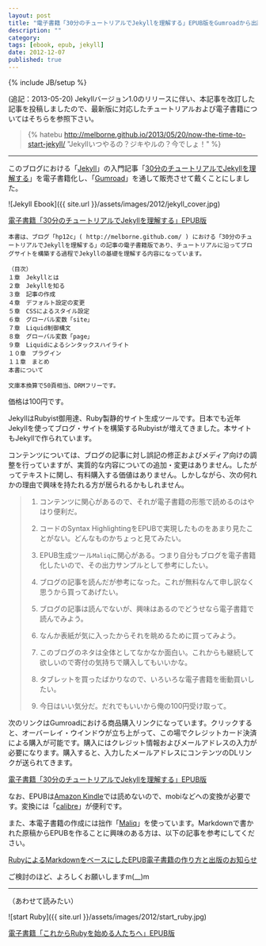 ```yaml
---
layout: post
title: "電子書籍「30分のチュートリアルでJekyllを理解する」EPUB版をGumroadから出版しました！"
description: ""
category: 
tags: [ebook, epub, jekyll]
date: 2012-12-07
published: true
---
```

{% include JB/setup %}


(追記：2013-05-20) Jekyllバージョン1.0のリリースに伴い、本記事を改訂した記事を投稿しましたので、最新版に対応したチュートリアルおよび電子書籍についてはそちらを参照下さい。

> {% hatebu http://melborne.github.io/2013/05/20/now-the-time-to-start-jekyll/ "Jekyllいつやるの？ジキやルの？今でしょ！" %}

---

このブログにおける「[Jekyll](http://jekyllrb.com/ 'jekyll')」の入門記事「[30分のチュートリアルでJekyllを理解する](http://melborne.github.com/2012/05/13/first-step-of-jekyll/ '30分のチュートリアルでJekyllを理解する')」を電子書籍化し、「[Gumroad](https://gumroad.com/ 'Gumroad')」を通して販売させて戴くことにしました。


![Jekyll Ebook]({{ site.url }}/assets/images/2012/jekyll_cover.jpg)

<a href="http://gum.co/xfJY" class="gumroad-button">電子書籍「30分のチュートリアルでJekyllを理解する」EPUB版</a><script type="text/javascript" src="https://gumroad.com/js/gumroad-button.js"></script><script type="text/javascript" src="https://gumroad.com/js/gumroad.js"></script>

    本書は、ブログ「hp12c」( http://melborne.github.com/ ) における「30分のチュートリアルでJekyllを理解する」の記事の電子書籍版であり、チュートリアルに沿ってブログサイトを構築する過程でJekyllの基礎を理解する内容になっています。
    
    （目次）
    １章　Jekyllとは
    ２章　Jekyllを知る
    ３章　記事の作成
    ４章　デフォルト設定の変更
    ５章　CSSによるスタイル設定
    ６章　グローバル変数「site」
    ７章　Liquid制御構文
    ８章　グローバル変数「page」
    ９章　Liquidによるシンタックスハイライト
    １０章　プラグイン
    １１章　まとめ
    本書について
    
    文庫本換算で50頁相当、DRMフリーです。

価格は100円です。

JekyllはRubyist御用達、Ruby製静的サイト生成ツールです。日本でも近年Jekyllを使ってブログ・サイトを構築するRubyistが増えてきました。本サイトもJekyllで作られています。

コンテンツについては、ブログの記事に対し誤記の修正およびメディア向けの調整を行っていますが、実質的な内容についての追加・変更はありません。したがってテキストに関し、有料購入する価値はありません。しかしながら、次の何れかの理由で興味を持たれる方が居られるかもしれません。

> 1. コンテンツに関心があるので、それが電子書籍の形態で読めるのはやはり便利だ。
> 
> 2. コードのSyntax HighlightingをEPUBで実現したものをあまり見たことがない。どんなものかちょっと見てみたい。
> 
> 3. EPUB生成ツール`Maliq`に関心がある。つまり自分もブログを電子書籍化したいので、その出力サンプルとして参考にしたい。
> 
> 4. ブログの記事を読んだが参考になった。これが無料なんて申し訳なく思うから買ってあげたい。
> 
> 5. ブログの記事は読んでないが、興味はあるのでどうせなら電子書籍で読んでみよう。
> 
> 6. なんか表紙が気に入ったからそれを眺めるために買ってみよう。
> 
> 7. このブログのネタは全体としてなかなか面白い。これからも継続して欲しいので寄付の気持ちで購入してもいいかな。
> 
> 8. タブレットを買ったばかりなので、いろいろな電子書籍を衝動買いしたい。
> 
> 9. 今日はいい気分だ。だれでもいいから俺の100円受け取って。


次のリンクはGumroadにおける商品購入リンクになっています。クリックすると、オーバーレイ・ウインドウが立ち上がって、この場でクレジットカード決済による購入が可能です。購入にはクレジット情報およびメールアドレスの入力が必要になります。購入すると、入力したメールアドレスにコンテンツのDLリンクが送られてきます。

<a href="http://gum.co/xfJY" class="gumroad-button">電子書籍「30分のチュートリアルでJekyllを理解する」EPUB版</a><script type="text/javascript" src="https://gumroad.com/js/gumroad-button.js"></script><script type="text/javascript" src="https://gumroad.com/js/gumroad.js"></script>


なお、EPUBは[Amazon Kindle](http://www.amazon.co.jp/gp/product/B007OZO03M/ref=bb1_ads_cel_1121?ie=UTF8&nav_sdd=aps&pf_rd_m=AN1VRQENFRJN5&pf_rd_s=center-1&pf_rd_r=1Z9P3B1C879AW391AVRT&pf_rd_t=101&pf_rd_p=122583989&pf_rd_i=489986 'Kindle Paperwhite - ライト内蔵の電子書籍リーダー')では読めないので、mobiなどへの変換が必要です。変換には「[calibre](http://calibre-ebook.com/ 'calibre - E-book management')」が便利です。

また、本電子書籍の作成には拙作「[Maliq](https://rubygems.org/gems/maliq 'maliq \| RubyGems.org \| your community gem host')」を使っています。Markdownで書かれた原稿からEPUBを作ることに興味のある方は、以下の記事を参考にしてください。


[RubyによるMarkdownをベースにしたEPUB電子書籍の作り方と出版のお知らせ](http://melborne.github.com/2012/12/03/when-bloggers-become-publishers/ 'RubyによるMarkdownをベースにしたEPUB電子書籍の作り方と出版のお知らせ')

ご検討のほど、よろしくお願いしますm(__)m


----

（あわせて読みたい）


![start Ruby]({{ site.url }}/assets/images/2012/start_ruby.jpg)

<a href="http://gum.co/RjRO" class="gumroad-button">電子書籍「これからRubyを始める人たちへ」EPUB版</a><script type="text/javascript" src="https://gumroad.com/js/gumroad-button.js"></script><script type="text/javascript" src="https://gumroad.com/js/gumroad.js"></script>

